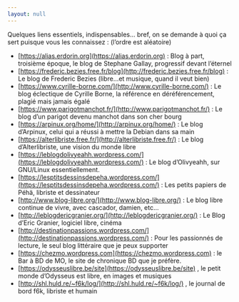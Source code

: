 ```yaml
---
layout: null
---
```


Quelques liens essentiels, indispensables… bref, on se demande à quoi ça sert puisque vous les connaissez : (l’ordre est aléatoire)

* [https://alias.erdorin.org](https://alias.erdorin.org) : Blog à part, troisième époque, le blog de Stephane Gallay, progressif devant l’éternel
* [https://frederic.bezies.free.fr/blog](http://frederic.bezies.free.fr/blog) : Le blog de Frederic Bezies (libre…et musique, quand il veut bien)
* [https://www.cyrille-borne.com/](http://www.cyrille-borne.com/) : Le blog éclectique de Cyrille Borne, la référence en déréférencement, plagié mais jamais égalé
* [https://www.parigotmanchot.fr/](http://www.parigotmanchot.fr/) : Le blog d’un parigot devenu manchot dans son cher bourg
* [https://arpinux.org/home/](http://arpinux.org/home/) : Le blog d’Arpinux, celui qui a réussi à mettre la Debian dans sa main
* [https://alterlibriste.free.fr/](http://alterlibriste.free.fr/) : Le blog d’Alterlibriste, une vision du monde libre
* [https://leblogdolivyeahh.wordpress.com/](https://leblogdolivyeahh.wordpress.com/) : Le blog d’Olivyeahh, sur GNU/Linux essentiellement.
* [https://lesptitsdessinsdepeha.wordpress.com/](https://lesptitsdessinsdepeha.wordpress.com/) : Les petits papiers de Péhä, libriste et dessinateur
* [http://www.blog-libre.org/](http://www.blog-libre.org/) : Le blog libre continue de vivre, avec cascador, damien, etc…
* [http://leblogdericgranier.org/](http://leblogdericgranier.org/) : Le Blog d’Eric Granier, logiciel libre, cinéma
* [http://destinationpassions.wordpress.com/](http://destinationpassions.wordpress.com/) : Pour les passionnés de lecture, le seul blog littéraire que je peux supporter
* [https://chezmo.wordpress.com](https://chezmo.wordpress.com) : le Bar à BD de MO, le site de chronique BD que je préfère.
* [https://odysseuslibre.be/site](https://odysseuslibre.be/site) , le petit monde d’Odysseus est libre, en images et musiques
* [http://shl.huld.re/~f6k/log/](http://shl.huld.re/~f6k/log/) , le journal de bord f6k, libriste et humain

